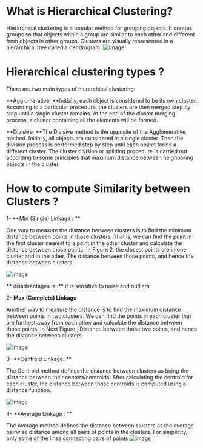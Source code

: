 # What is Hierarchical Clustering?

Hierarchical clustering is a popular method for grouping objects. It creates groups so that objects within a group are similar to each other and different from objects in other groups. Clusters are visually represented in a hierarchical tree called a dendrogram.
![image](https://miro.medium.com/v2/resize:fit:720/0*afzanWwrDq9vd2g-)


# Hierarchical clustering types ?

There are two main types of hierarchical clustering:

**Agglomerative: **Initially, each object is considered to be its own cluster. According to a particular procedure, the clusters are then merged step by step until a single cluster remains. At the end of the cluster merging process, a cluster containing all the elements will be formed.

**Divisive: **The Divisive method is the opposite of the Agglomerative method. Initially, all objects are considered in a single cluster. Then the division process is performed step by step until each object forms a different cluster. The cluster division or splitting procedure is carried out according to some principles that maximum distance between neighboring objects in the cluster.


# How to compute Similarity between Clusters  ?


1- **Min (Single) Linkage : **

One way to measure the distance between clusters is to find the minimum distance between points in those clusters. That is, we can find the point in the first cluster nearest to a point in the other cluster and calculate the distance between those points. In Figure 2,
the closest points are in one cluster and in the other. The distance between those points, and hence the distance between clusters

![image](https://storage.googleapis.com/lds-media/images/Sample-data-min-distance-single-linkage.width-1200.jpg)


** disadvantages is :** it is sensitive to noise and outliers

2-  **Max (Complete) Linkage**

Another way to measure the distance is to find the maximum distance between points in two clusters. We can find the points in each cluster that are furthest away from each other and calculate the distance between those points.
In Next  Figure ,  Distance between those two points, and hence the distance between clusters

![image](https://storage.googleapis.com/lds-media/images/Sample-data-min-distance-single-linkage.width-1200.jpg)


3- **Centroid Linkage: **

The Centroid method defines the distance between clusters as being the distance between their centers/centroids. After calculating the centroid for each cluster, the distance between those centroids is computed using a distance function.

![image](https://storage.googleapis.com/lds-media/images/Sample-data-centroid-distance-linkage.width-1200.jpg)


4- **Average Linkage : **

  The Average method defines the distance between clusters as the average pairwise distance among all pairs of points in the clusters. For simplicity, only some of the lines connecting pairs of points
![image](https://storage.googleapis.com/lds-media/images/Sample-data-centroid-distance-linkage.width-1200.jpg)


















